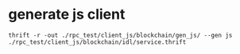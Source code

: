 # generate js client

```
thrift -r -out ./rpc_test/client_js/blockchain/gen_js/ --gen js ./rpc_test/client_js/blockchain/idl/service.thrift
```
